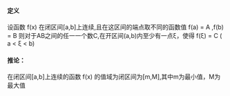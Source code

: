 #### 定义
设函数 f(x) 在闭区间[a,b]上连续,且在这区间的端点取不同的函数值
			f(a) = A ,f(b) = B
则对于AB之间的任一一个数C,在开区间(a,b)内至少有一点ξ，使得
			f(ξ) = C ( a < ξ < b)
#### 推论：
在闭区间[a,b]上连续的函数 f(x) 的值域为闭区间为[m,M],其中m为最小值，M为最大值